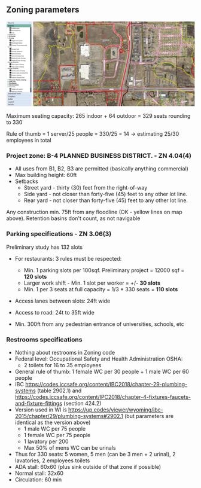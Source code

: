 ## Zoning parameters


![](zoning%20map.png)



Maximum seating capacity: 265 indoor + 64 outdoor = 329 seats rounding to 330

Rule of thumb = 1 server/25 people = 330/25 = 14 -> estimating 25/30 employees in total


### Project zone: B-4 PLANNED BUSINESS DISTRICT. - ZN 4.04(4)


* All uses from B1, B2, B3 are permitted (basically anything commercial)
* Max building height: 60ft
* Setbacks
	* Street yard - thirty (30) feet from the right-of-way
	* Side yard - not closer than forty-five (45) feet to any other lot line.
	* Rear yard - not closer than forty-five (45) feet to any other lot line.


Any construction min. 75ft from any floodline (OK - yellow lines on map above). Retention basins don't count, as not navigable

### Parking specifications - **ZN 3.06(3)**

Preliminary study has 132 slots


* For restaurants: 3 rules must be respected:

    * Min. 1 parking slots per 100sqf. Preliminary project = 12000 sqf = **120 slots**
    * Larger work shift  - Min. 1 slot per worker = +/- **30 slots**
    * Min. 1 per 3 seats at full capacity = 1/3 * 330 seats = **110 slots**
* Access lanes between slots: 24ft wide
* Access to road: 24t to 35ft wide
* Min. 300ft from any pedestrian entrance of universities, schools, etc
<!--stackedit_data:
eyJoaXN0b3J5IjpbLTIwMjA3NzM5Ml19
-->

### Restrooms specifications

* Nothing about restrooms in Zoning code
* Federal level: Occupational Safety and Health Administration OSHA:
    * 2 toilets for 16 to 35 employees
* General rule of thumb: 1 female WC per 30 people + 1 male WC per 60 people
* IBC https://codes.iccsafe.org/content/IBC2018/chapter-29-plumbing-systems (table 2902.1) and https://codes.iccsafe.org/content/IPC2018/chapter-4-fixtures-faucets-and-fixture-fittings (section 424.2)
* Version used in WI is https://up.codes/viewer/wyoming/ibc-2015/chapter/29/plumbing-systems#2902.1 (but parameters are identical as the version above)
    * 1 male WC per 75 people
    * 1 female WC per 75 people
    * 1 lavatory per 200
    * Max 50% of mens WC can be urinals
* Thus for 330 seats: 5 women, 5 men (can be 3 men + 2 urinal), 2 lavatories, 2 employees toilets
* ADA stall: 60x60 (plus sink outside of that zone if possible)
* Normal stall: 32x60
* Circulation: 60 min

